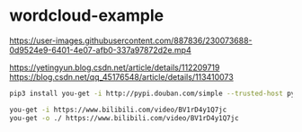 # wordcloud-example

https://user-images.githubusercontent.com/887836/230073688-0d9524e9-6401-4e07-afb0-337a97872d2e.mp4

https://yetingyun.blog.csdn.net/article/details/112209719
https://blog.csdn.net/qq_45176548/article/details/113410073

```bash
pip3 install you-get -i http://pypi.douban.com/simple --trusted-host pypi.douban.com
```

```bash
you-get -i https://www.bilibili.com/video/BV1rD4y1Q7jc
you-get -o ./ https://www.bilibili.com/video/BV1rD4y1Q7jc
```
